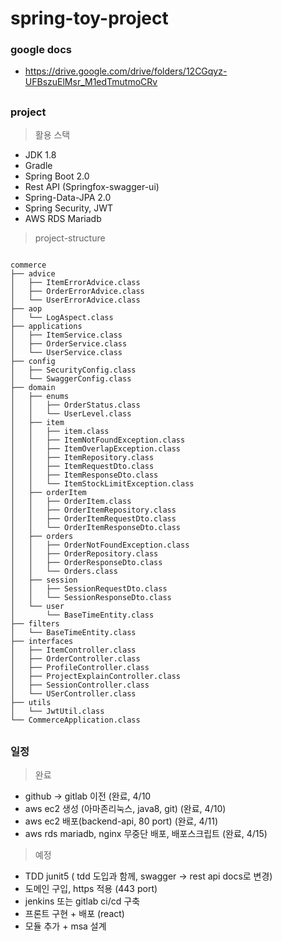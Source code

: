 # spring-toy-project

### google docs
* https://drive.google.com/drive/folders/12CGqyz-UFBszuElMsr_M1edTmutmoCRv

##
### project
<blockquote>활용 스택</blockquote>

* JDK 1.8
* Gradle
* Spring Boot 2.0
* Rest API (Springfox-swagger-ui)
* Spring-Data-JPA 2.0
* Spring Security, JWT
* AWS RDS Mariadb

<blockquote>project-structure</blockquote>
<pre><code>
commerce
├── advice
│   ├── ItemErrorAdvice.class
│   ├── OrderErrorAdvice.class
│   └── UserErrorAdvice.class
├── aop
│   └── LogAspect.class
├── applications
│   ├── ItemService.class
│   ├── OrderService.class
│   └── UserService.class
├── config
│   ├── SecurityConfig.class
│   └── SwaggerConfig.class
├── domain
│   ├── enums
│   │   ├── OrderStatus.class
│   │   └── UserLevel.class
│   ├── item
│   │   ├── item.class
│   │   ├── ItemNotFoundException.class
│   │   ├── ItemOverlapException.class
│   │   ├── ItemRepository.class
│   │   ├── ItemRequestDto.class
│   │   ├── ItemResponseDto.class
│   │   └── ItemStockLimitException.class
│   ├── orderItem
│   │   ├── OrderItem.class
│   │   ├── OrderItemRepository.class
│   │   ├── OrderItemRequestDto.class     
│   │   └── OrderItemResponseDto.class
│   ├── orders
│   │   ├── OrderNotFoundException.class
│   │   ├── OrderRepository.class
│   │   ├── OrderResponseDto.class     
│   │   └── Orders.class
│   ├── session
│   │   ├── SessionRequestDto.class
│   │   └── SessionResponseDto.class
│   └── user
│       └── BaseTimeEntity.class
├── filters
│   └── BaseTimeEntity.class
├── interfaces
│   ├── ItemController.class
│   ├── OrderController.class
│   ├── ProfileController.class
│   ├── ProjectExplainController.class
│   ├── SessionController.class        
│   └── USerController.class
├── utils
│   └── JwtUtil.class
└── CommerceApplication.class
</code></pre>

##
### 일정
<blockquote>완료</blockquote>

* github -> gitlab 이전 (완료, 4/10
* aws ec2 생성 (아마존리눅스, java8, git) (완료, 4/10)
* aws ec2 배포(backend-api, 80 port) (완료, 4/11)
* aws rds mariadb, nginx 무중단 배포, 배포스크립트 (완료, 4/15)

<blockquote>예정</blockquote>

 * TDD junit5 ( tdd 도입과 함께, swagger -> rest api docs로 변경)
 * 도메인 구입, https 적용 (443 port)
 * jenkins 또는 gitlab ci/cd 구축
 * 프론트 구현 + 배포 (react)
 * 모듈 추가 + msa 설계

